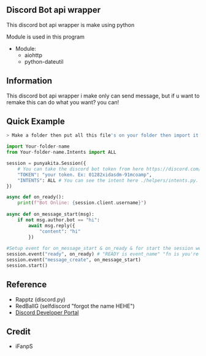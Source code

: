 ## Discord Bot api wrapper
This discord bot api wrapper is make using python

Module is used in this program

- Module:
    - aiohttp
    - python-dateutil

## Information
This discord bot api wrapper i make only can send message, but if u want to remake this can do what you want? you can!

## Quick Example
```bash
> Make a folder then put all this file's on your folder then import it as a module
```
```Python
import Your-folder-name
from Your-folder-name.Intents import ALL

session = punyakita.Session({
    # You can take the discord bot token from here https://discord.com/developers/applications
    "TOKEN": "your token. Ex: 01282xidasdm-91mcoamp",
    "INTENTS": ALL # You can see the intent here ./helpers/intents.py. Check all the privileged gateaways here if the bot don't on or get intents error : https://discord.com/developers/applications/BotID/bot
})

async def on_ready():
    print(f"Bot Online: {session.client.username}")
    
async def on_message_start(msg):
    if not msg.author.bot == "hi":
        await msg.reply({
            "content": "hi"
        })
        
#Setup event for on_message_start & on_ready & for start the session websocket
session.event("ready", on_ready) # "READY is event_name" "fn is you're function name "on_ready""
session.event("message_create", on_message_start)
session.start()
```

## Reference
- Rapptz (discord.py)
- RedBallG (selfdiscord "forgot the name HEHE")
- [Discord Developer Portal](https://discord.com/developers/applications)

## Credit
- iFanpS